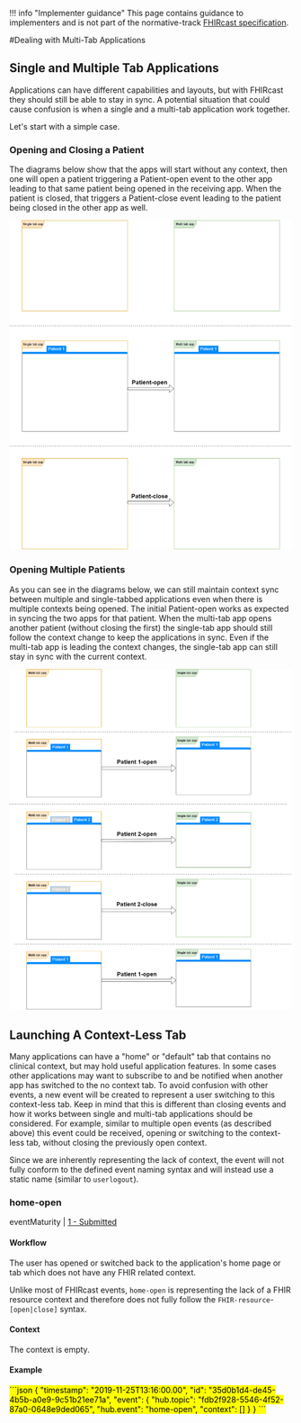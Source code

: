 !!! info "Implementer guidance" 
    This page contains guidance to implementers and is not part of the normative-track [FHIRcast specification](../specification/STU2).

#Dealing with Multi-Tab Applications
    
## Single and Multiple Tab Applications
Applications can have different capabilities and layouts, but with FHIRcast they should still be able to stay in sync. A potential situation that could cause confusion is when a single and a multi-tab application work together. 

Let's start with a simple case.

### Opening and Closing a Patient
The diagrams below show that the apps will start without any context, then one will open a patient triggering a Patient-open event to the other app leading to that same patient being opened in the receiving app. When the patient is closed, that triggers a Patient-close event leading to the patient being closed in the other app as well.

![Simple patient open and close example](/img/PatientOpenAndClose.png)


### Opening Multiple Patients
As you can see in the diagrams below, we can still maintain context sync between multiple and single-tabbed applications even when there is multiple contexts being opened. The initial Patient-open works as expected in syncing the two apps for that patient. When the multi-tab app opens another patient (without closing the first) the single-tab app should still follow the context change to keep the applications in sync. Even if the multi-tab app is leading the context changes, the single-tab app can still stay in sync with the current context.

![Multiple patient open example](/img/MultiplePatientOpens.png)

## Launching A Context-Less Tab
Many applications can have a "home" or "default" tab that contains no clinical context, but may hold useful application features. In some cases other applications may want to subscribe to and be notified when another app has switched to the no context tab. To avoid confusion with other events, a new event will be created to represent a user switching to this context-less tab. Keep in mind that this is different than closing events and how it works between single and multi-tab applications should be considered. For example, similar to multiple open events (as described above) this event could be received, opening or switching to the context-less tab, without closing the previously open context. 

Since we are inherently representing the lack of context, the event will not fully conform to the defined event naming syntax and will instead use a static name (similar to `userlogout`).

### home-open

eventMaturity | [1 - Submitted](../../specification/STU1/#event-maturity-model)

#### Workflow

The user has opened or switched back to the application's home page or tab which does not have any FHIR related context.

Unlike most of FHIRcast events, `home-open` is representing the lack of a FHIR resource context and therefore does not fully follow the `FHIR-resource`-`[open|close]` syntax.

#### Context

The context is empty.

#### Example

<mark>
```json
{
  "timestamp": "2019-11-25T13:16:00.00",
  "id": "35d0b1d4-de45-4b5b-a0e9-9c51b21ee71a",
  "event": {
	"hub.topic": "fdb2f928-5546-4f52-87a0-0648e9ded065", 
	"hub.event": "home-open", 
	"context": [] 
  }
}
```
</mark>


